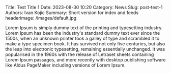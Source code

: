 Title: Test Title 1
Date: 2023-08-30 10:20
Category: News
Slug: post-test-1
Authors: Ivan Kojic
Summary: Short version for index and feeds
headerimage: /images/default.jpg

Lorem Ipsum is simply dummy text of the printing and typesetting industry. Lorem Ipsum has been the industry's standard dummy text ever since the 1500s, when an unknown printer took a galley of type and scrambled it to make a type specimen book. It has survived not only five centuries, but also the leap into electronic typesetting, remaining essentially unchanged. It was popularised in the 1960s with the release of Letraset sheets containing Lorem Ipsum passages, and more recently with desktop publishing software like Aldus PageMaker including versions of Lorem Ipsum.
